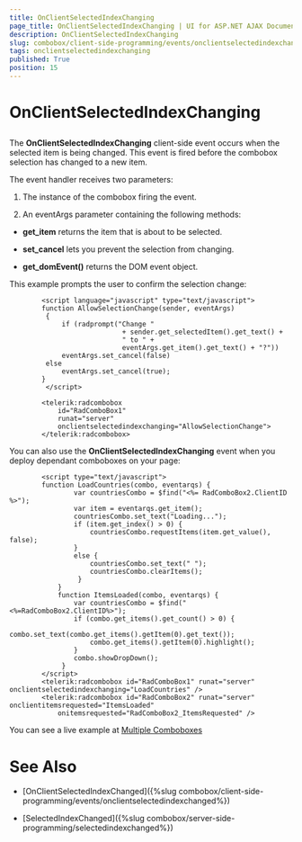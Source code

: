 ```yaml
---
title: OnClientSelectedIndexChanging
page_title: OnClientSelectedIndexChanging | UI for ASP.NET AJAX Documentation
description: OnClientSelectedIndexChanging
slug: combobox/client-side-programming/events/onclientselectedindexchanging
tags: onclientselectedindexchanging
published: True
position: 15
---
```


# OnClientSelectedIndexChanging



## 

The __OnClientSelectedIndexChanging__ client-side event occurs when the selected item is being changed. This event is fired before the combobox selection has changed to a new item.

The event handler receives two parameters:

1. The instance of the combobox firing the event.

1. An eventArgs parameter containing the following methods:

* __get_item__ returns the item that is about to be selected.

* __set_cancel__ lets you prevent the selection from changing.

* __get_domEvent()__ returns the DOM event object.

This example prompts the user to confirm the selection change:

````ASPNET
	    <script language="javascript" type="text/javascript">  
	    function AllowSelectionChange(sender, eventArgs) 
	     {
	         if (radprompt("Change "
	                        + sender.get_selectedItem().get_text() +
	                        " to " + 
	                        eventArgs.get_item().get_text() + "?"))
	         eventArgs.set_cancel(false)
	     else
	         eventArgs.set_cancel(true);
	    }
	     </script>
	
	    <telerik:radcombobox 
	        id="RadComboBox1" 
	        runat="server" 
	        onclientselectedindexchanging="AllowSelectionChange">
	    </telerik:radcombobox>
````



You can also use the __OnClientSelectedIndexChanging__ event when you deploy dependant comboboxes on your page:

````ASPNET
	    <script type="text/javascript">        
	    function LoadCountries(combo, eventarqs) {
	            var countriesCombo = $find("<%= RadComboBox2.ClientID %>");
	            var item = eventarqs.get_item(); 
	            countriesCombo.set_text("Loading...");
	            if (item.get_index() > 0) {
	                countriesCombo.requestItems(item.get_value(), false);
	            }
	            else {
	                countriesCombo.set_text(" ");
	                countriesCombo.clearItems();
	             }
	        }
	        function ItemsLoaded(combo, eventarqs) {
	            var countriesCombo = $find("<%=RadComboBox2.ClientID%>");
	            if (combo.get_items().get_count() > 0) {
	                combo.set_text(combo.get_items().getItem(0).get_text());
	                combo.get_items().getItem(0).highlight();
	            }
	            combo.showDropDown(); 
	         }
	    </script>
	    <telerik:radcombobox id="RadComboBox1" runat="server" onclientselectedindexchanging="LoadCountries" />
	    <telerik:radcombobox id="RadComboBox2" runat="server" onclientitemsrequested="ItemsLoaded"
	        onitemsrequested="RadComboBox2_ItemsRequested" />
````



You can see a live example at [Multiple Comboboxes](http://demos.telerik.com/aspnet-ajax/ComboBox/Examples/Functionality/MultipleComboBoxes/DefaultCS.aspx)

# See Also

 * [OnClientSelectedIndexChanged]({%slug combobox/client-side-programming/events/onclientselectedindexchanged%})

 * [SelectedIndexChanged]({%slug combobox/server-side-programming/selectedindexchanged%})

